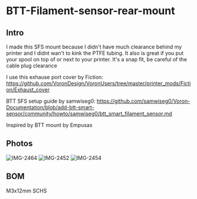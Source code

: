 # BTT-Filament-sensor-rear-mount

## Intro

I made this SFS mount because I didn't have much clearance behind my printer and I didnt wan't to kink the PTFE tubing. It also is great if you put your spool on top of or next to your printer. It's a snap fit, be careful of the cable plug clearance

I use this exhause port cover by Fiction: https://github.com/VoronDesign/VoronUsers/tree/master/printer_mods/Fiction/Exhaust_cover

BTT SFS setup guide by samwiseg0: https://github.com/samwiseg0/Voron-Documentation/blob/add-btt-smart-sensor/community/howto/samwiseg0/btt_smart_filament_sensor.md

Inspired by BTT mount by Empusas


## Photos 
![IMG-2464](https://user-images.githubusercontent.com/119546207/204934621-c2a334b9-6eb2-495a-bb77-ee014fdc3a10.jpg)
![IMG-2452](https://user-images.githubusercontent.com/119546207/204933796-d65dbf0f-c773-4335-95da-e6c297c13865.jpg)
![IMG-2454](https://user-images.githubusercontent.com/119546207/204933808-1b61bd3a-38cb-4f59-b6f5-5d92c965e79a.jpg)


## BOM
M3x12mm SCHS
